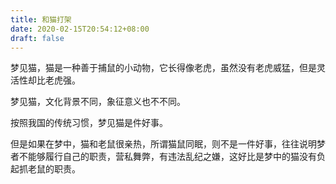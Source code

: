 ```yaml
---
title: 和猫打架
date: 2020-02-15T20:54:12+08:00
draft: false
---
```


梦见猫，猫是一种善于捕鼠的小动物，它长得像老虎，虽然没有老虎威猛，但是灵活性却比老虎强。

梦见猫，文化背景不同，象征意义也不不同。

按照我国的传统习惯，梦见猫是件好事。

但是如果在梦中，猫和老鼠很亲热，所谓猫鼠同眠，则不是一件好事，往往说明梦者不能够履行自己的职责，营私舞弊，有违法乱纪之嫌，这好比是梦中的猫没有负起抓老鼠的职责。


